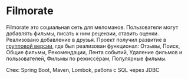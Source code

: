 # Filmorate

Filmorate это социальная сеть для меломанов. Пользователи могут добавлять фильмы, писать к ним рецензии, ставить оценки. Реализовано добавление в друзья. 
Проект получил развитие в <a href="github.com/PavelkoSemen/java-filmorate">групповой версии</a>, где был реализован функционал:  Отзывы, Поиск, Общие фильмы, Рекомендации, Лента событий, Удаление фильмов и пользователей, Фильмы по режиссёрам, Популярные фильмы.

Стек: Spring Boot, Maven, Lombok, работа с SQL через JDBC

